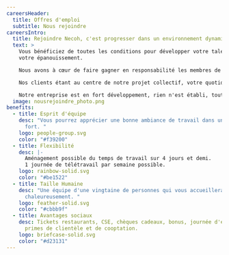```yaml
---
careersHeader:
  title: Offres d'emploi
  subtitle: Nous rejoindre
careersIntro:
  title: Rejoindre Necoh, c'est progresser dans un environnement dynamique
  text: >
    Vous bénéficiez de toutes les conditions pour développer votre talent et
    votre épanouissement.

    Nous avons à cœur de faire gagner en responsabilité les membres de notre équipe. Pour se faire la formation est au centre de notre politique RH, le partage d'expérience et l'accompagnement dans notre ADN. Chez Necoh, la qualité des relations humaines, l'ambiance au travail et l'autonomie sont des valeurs fortes.  

    Nos clients étant au centre de notre projet collectif, votre quotidien sera riche de découvertes et d'innovations.

    Notre entreprise est en fort développement, rien n'est établi, tout reste à faire ! 
  image: nousrejoindre_photo.png
benefits:
  - title: Esprit d'équipe
    desc: "Vous pourrez apprécier une bonne ambiance de travail dans un collectif
      fort. "
    logo: people-group.svg
    color: "#f39200"
  - title: Flexibilité
    desc: |-
      Aménagement possible du temps de travail sur 4 jours et demi.
      1 journée de télétravail par semaine possible.
    logo: rainbow-solid.svg
    color: "#be1522"
  - title: Taille Humaine
    desc: "Une équipe d'une vingtaine de personnes qui vous accueillera
      chaleureusement. "
    logo: feather-solid.svg
    color: "#cbbb9f"
  - title: Avantages sociaux
    desc: Tickets restaurants, CSE, chèques cadeaux, bonus, journée d'entreprise,
      primes de clientèle et de cooptation.
    logo: briefcase-solid.svg
    color: "#d23131"
---
```

